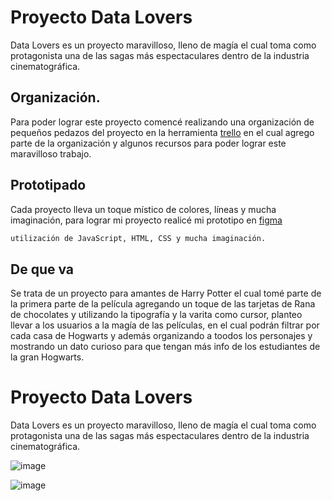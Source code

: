 # Proyecto Data Lovers

Data Lovers es un proyecto maravilloso, lleno de magía el cual toma como protagonista una de las sagas más espectaculares dentro de la industria cinematográfica.


## Organización.

Para poder lograr este proyecto comencé realizando una organización de pequeños pedazos del proyecto en la herramienta [trello](https://trello.com/b/PfJr0Mnf/data-lover) en el cual agrego parte de la organización y algunos recursos para poder lograr este maravilloso trabajo.

## Prototipado

Cada proyecto lleva un toque místico de colores, líneas y mucha imaginación, para lograr mi proyecto realicé mi prototipo en [figma](https://www.figma.com/file/Nb5x43dDAt1kf7wr3ukAtL/Data-Lovers?type=design&node-id=448-19&mode=design&t=KHT9bza55nfvctt4-0) 

```bash
utilización de JavaScript, HTML, CSS y mucha imaginación.
```


## De que va

Se trata de un proyecto para amantes de Harry Potter el cual tomé parte de la primera parte de la película agregando un toque de las tarjetas de Rana de chocolates y utilizando la tipografía y la varita como cursor, planteo llevar a los usuarios a la magía de las películas, en el cual podrán filtrar por cada casa de Hogwarts y además organizando a toodos los personajes y mostrando un dato curioso para que tengan más info de los estudiantes de la gran Hogwarts.
# Proyecto Data Lovers

Data Lovers es un proyecto maravilloso, lleno de magía el cual toma como protagonista una de las sagas más espectaculares dentro de la industria cinematográfica.



![image](https://github.com/MercedesTello/CDMX013-data-lovers/assets/108855237/50768a52-958a-4554-b1cc-b9057ae1f67e)

![image](https://github.com/MercedesTello/CDMX013-data-lovers/assets/108855237/4b601a89-9c59-42ee-a298-74b15ec9a38e)




